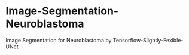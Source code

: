 # Image-Segmentation-Neuroblastoma
Image Segmentation for Neuroblastoma by Tensorflow-Slightly-Fexible-UNet
